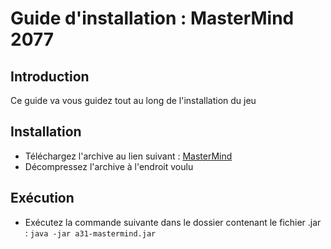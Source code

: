 # Guide d'installation : MasterMind 2077

## Introduction
Ce guide va vous guidez tout au long de l'installation du jeu

## Installation
* Téléchargez l'archive au lien suivant : [MasterMind][gamedl]
* Décompressez l'archive à l'endroit voulu
## Exécution
* Exécutez la commande suivante dans le dossier contenant le fichier .jar : ``java -jar a31-mastermind.jar``

[//]: # (Liens)
[gamedl]: <game.tar>
